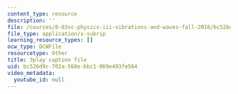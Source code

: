 ```yaml
---
content_type: resource
description: ''
file: /courses/8-03sc-physics-iii-vibrations-and-waves-fall-2016/bc526d9c702a568ebbc1069e493fe564_mqhO9GT8hD4.vtt
file_type: application/x-subrip
learning_resource_types: []
ocw_type: OCWFile
resourcetype: Other
title: 3play caption file
uid: bc526d9c-702a-568e-bbc1-069e493fe564
video_metadata:
  youtube_id: null
---
```

